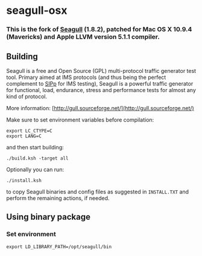 seagull-osx
===========

### This is the fork of [Seagull](http://gull.sourceforge.net/) (1.8.2), patched for Mac OS X 10.9.4 (Mavericks) and Apple LLVM version 5.1.1 compiler.

## Building

Seagull is a free and Open Source (GPL) multi-protocol 
traffic generator test tool. 
Primary aimed at IMS protocols (and thus being the perfect 
complement to [SIPp](http://sipp.sourceforge.net) for IMS testing), 
Seagull is a powerful traffic generator for functional, load, 
endurance, stress and performance tests for almost any kind of protocol.

More information: [http://gull.sourceforge.net/](http://gull.sourceforge.net/)

Make sure to set environment variables before compilation:

	export LC_CTYPE=C 
	export LANG=C
	
and then start building:

	./build.ksh -target all
	
Optionally you can run:

	./install.ksh
	
to copy Seagull binaries and config files as suggested in `INSTALL.TXT` and perform the remaining actions, if needed.

## Using binary package

### Set environment

	export LD_LIBRARY_PATH=/opt/seagull/bin

